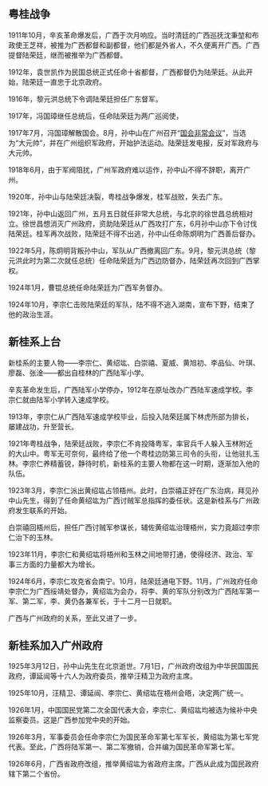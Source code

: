 ## 粤桂战争

1911年10月，辛亥革命爆发后，广西于次月响应。当时清廷的广西巡抚沈秉堃和布政使王芝祥，被推为广西都督和副都督，他们都是外省人，不久便离开广西。广西提督陆荣廷，继而被推举为广西都督。

1912年，袁世凯作为民国总统正式任命十省都督，广西都督仍为陆荣廷。从此开始，陆荣廷一直忠于北京政府。

1916年，黎元洪总统下令调陆荣廷担任广东督军。

1917年，冯国璋继任总统后，任命陆荣廷为两广巡阅使，

1917年7月，冯国璋解散国会。8月，孙中山在广州召开“[国会非常会议](https://zh.wikipedia.org/wiki/%E5%9B%BD%E4%BC%9A%E9%9D%9E%E5%B8%B8%E4%BC%9A%E8%AE%AE "国会非常会议")”，当选为“大元帅”，并在广州组织军政府，开始护法运动。陆荣廷发电报，反对军政府与大元帅。

1918年6月，由于军阀阻扰，广州军政府难以运作，孙中山不得不辞职，离开广州。

1920年，孙中山与陆荣廷决裂，粤桂战争爆发，桂军战败，失去广东。

1921年，孙中山返回广州，五月五日就任非常大总统，与北京的徐世昌总统相对立。徐世昌想消灭广州政府，资助陆荣廷从广西攻打广东，6月孙中山亦下令讨伐陆荣廷。桂军再次战败，陆荣廷不得不出逃，孙中山任命陈炯明为广西善后督办。

1922年5月，陈炯明背叛孙中山，军队从广西撤离回广东。9月，黎元洪总统（黎元洪此时为第二次就任总统）任命陆荣廷为广西边防督办，陆荣廷再次回到广西掌权。

1924年1月，曹锟总统任命陆荣廷为广西军务督办。

1924年10月，李宗仁击败陆荣廷的军队，陆不得不逃入湖南，宣布下野，结束了他的政治生涯。

## 新桂系上台

新桂系的主要人物——李宗仁、黄绍竑、白崇禧、夏威、黄旭初、李品仙、叶琪、廖磊、张淦——都出自桂林的广西陆军小学。

辛亥革命发生后，广西陆军小学停办，1912年在原址改办广西陆军速成学校。李宗仁就由陆军小学转入速成学校。

1913年，李宗仁从广西陆军速成学校毕业，后投入陆荣廷属下林虎所部为排长，屡建战功，升至营长。

1921年粤桂战争，陆荣廷战败，李宗仁不肯投降粤军，率官兵千人躲入玉林附近的大山中。粤军无可奈何，最终给了他一个粤桂边防第三司令的头衔，让他驻扎玉林。李宗仁养精蓄锐，静待时机，新桂系的主要人物都在这一时期，逐渐加入他的队伍。

1923年3月，李宗仁派出黄绍竑占领梧州。此时，白崇禧正好在广东治病，拜见孙中山先生，得到了任命黄绍竑为广西讨贼军总指挥的委任状。这是新桂系与广州政府发生联系的开始。

白崇禧回梧州后，担任广西讨贼军参谋长，辅佐黄绍竑治理梧州，实力竟超过李宗仁治下的玉林。

1923年11月，李宗仁和黄绍竑将梧州和玉林之间地带打通，使得经济、政治、军事三方面的力量都大为增长。

1924年6月，李宗仁攻克省会南宁。10月，陆荣廷通电下野。11月，广州政府任命李宗仁为广西绥靖处督办，黄绍竑为会办，将李、黄的军队分别改为广西陆军第一军、第二军，李、黄仍各兼军长，于十二月一日就职。

广西与广州政府的关系，至此又进了一步。

## 新桂系加入广州政府

1925年3月12日，孙中山先生在北京逝世。7月1日，广州政府改组为中华民国国民政府，谭延闿等十六人为政府委员，推举汪精卫为政府主席。

1925年10月，汪精卫、谭延闿、李宗仁、黄绍竑在梧州会晤，决定两广统一。

1926年1月，中国国民党第二次全国代表大会，李宗仁、黄绍竑均被选为候补中央监察委员。这是广西参加党中央的开始。

1926年3月，军事委员会任命李宗仁为国民革命军第七军军长，黄绍竑为第七军党代表。至此，广西将陆军第一、第二军撤销，合并编为国民革命军第七军。

1926年6月，广西省政府改组，推举黄绍竑为省政府主席。广西从此成为国民政府辖下第二个省份。
